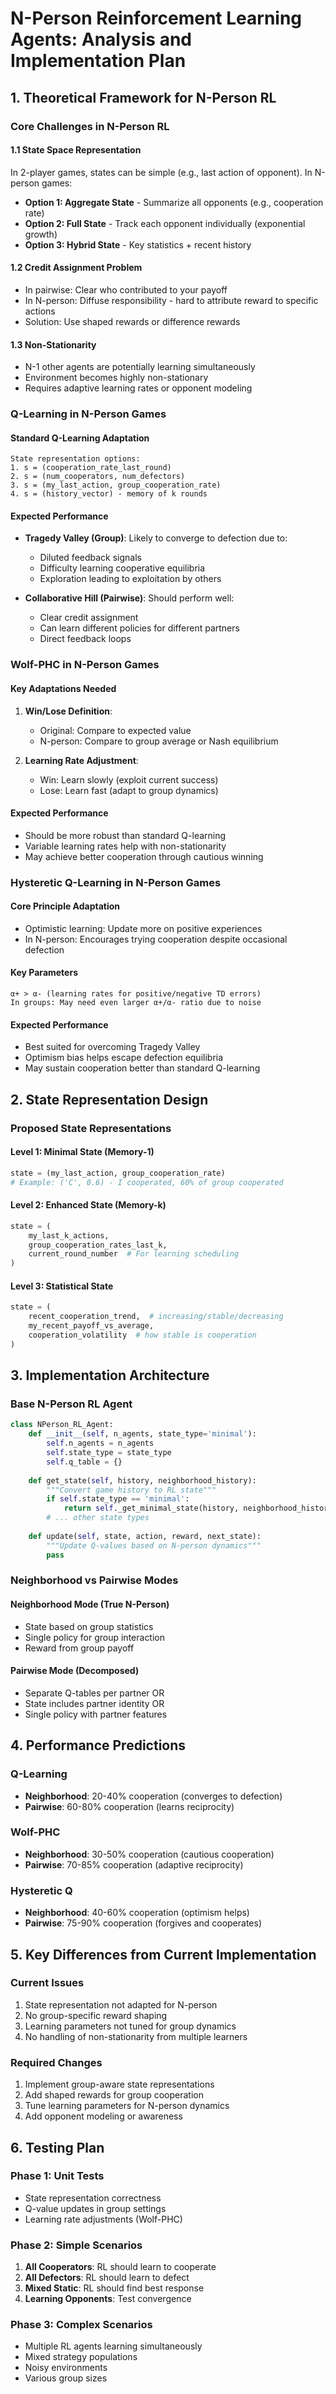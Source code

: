 # N-Person Reinforcement Learning Agents: Analysis and Implementation Plan

## 1. Theoretical Framework for N-Person RL

### Core Challenges in N-Person RL

#### 1.1 State Space Representation
In 2-player games, states can be simple (e.g., last action of opponent). In N-person games:
- **Option 1: Aggregate State** - Summarize all opponents (e.g., cooperation rate)
- **Option 2: Full State** - Track each opponent individually (exponential growth)
- **Option 3: Hybrid State** - Key statistics + recent history

#### 1.2 Credit Assignment Problem
- In pairwise: Clear who contributed to your payoff
- In N-person: Diffuse responsibility - hard to attribute reward to specific actions
- Solution: Use shaped rewards or difference rewards

#### 1.3 Non-Stationarity
- N-1 other agents are potentially learning simultaneously
- Environment becomes highly non-stationary
- Requires adaptive learning rates or opponent modeling

### Q-Learning in N-Person Games

#### Standard Q-Learning Adaptation
```
State representation options:
1. s = (cooperation_rate_last_round)
2. s = (num_cooperators, num_defectors)
3. s = (my_last_action, group_cooperation_rate)
4. s = (history_vector) - memory of k rounds
```

#### Expected Performance
- **Tragedy Valley (Group)**: Likely to converge to defection due to:
  - Diluted feedback signals
  - Difficulty learning cooperative equilibria
  - Exploration leading to exploitation by others
  
- **Collaborative Hill (Pairwise)**: Should perform well:
  - Clear credit assignment
  - Can learn different policies for different partners
  - Direct feedback loops

### Wolf-PHC in N-Person Games

#### Key Adaptations Needed
1. **Win/Lose Definition**: 
   - Original: Compare to expected value
   - N-person: Compare to group average or Nash equilibrium
   
2. **Learning Rate Adjustment**:
   - Win: Learn slowly (exploit current success)
   - Lose: Learn fast (adapt to group dynamics)

#### Expected Performance
- Should be more robust than standard Q-learning
- Variable learning rates help with non-stationarity
- May achieve better cooperation through cautious winning

### Hysteretic Q-Learning in N-Person Games

#### Core Principle Adaptation
- Optimistic learning: Update more on positive experiences
- In N-person: Encourages trying cooperation despite occasional defection

#### Key Parameters
```
α+ > α- (learning rates for positive/negative TD errors)
In groups: May need even larger α+/α- ratio due to noise
```

#### Expected Performance
- Best suited for overcoming Tragedy Valley
- Optimism bias helps escape defection equilibria
- May sustain cooperation better than standard Q-learning

## 2. State Representation Design

### Proposed State Representations

#### Level 1: Minimal State (Memory-1)
```python
state = (my_last_action, group_cooperation_rate)
# Example: ('C', 0.6) - I cooperated, 60% of group cooperated
```

#### Level 2: Enhanced State (Memory-k)
```python
state = (
    my_last_k_actions,
    group_cooperation_rates_last_k,
    current_round_number  # For learning scheduling
)
```

#### Level 3: Statistical State
```python
state = (
    recent_cooperation_trend,  # increasing/stable/decreasing
    my_recent_payoff_vs_average,
    cooperation_volatility  # how stable is cooperation
)
```

## 3. Implementation Architecture

### Base N-Person RL Agent
```python
class NPerson_RL_Agent:
    def __init__(self, n_agents, state_type='minimal'):
        self.n_agents = n_agents
        self.state_type = state_type
        self.q_table = {}
        
    def get_state(self, history, neighborhood_history):
        """Convert game history to RL state"""
        if self.state_type == 'minimal':
            return self._get_minimal_state(history, neighborhood_history)
        # ... other state types
        
    def update(self, state, action, reward, next_state):
        """Update Q-values based on N-person dynamics"""
        pass
```

### Neighborhood vs Pairwise Modes

#### Neighborhood Mode (True N-Person)
- State based on group statistics
- Single policy for group interaction
- Reward from group payoff

#### Pairwise Mode (Decomposed)
- Separate Q-tables per partner OR
- State includes partner identity OR
- Single policy with partner features

## 4. Performance Predictions

### Q-Learning
- **Neighborhood**: 20-40% cooperation (converges to defection)
- **Pairwise**: 60-80% cooperation (learns reciprocity)

### Wolf-PHC
- **Neighborhood**: 30-50% cooperation (cautious cooperation)
- **Pairwise**: 70-85% cooperation (adaptive reciprocity)

### Hysteretic Q
- **Neighborhood**: 40-60% cooperation (optimism helps)
- **Pairwise**: 75-90% cooperation (forgives and cooperates)

## 5. Key Differences from Current Implementation

### Current Issues
1. State representation not adapted for N-person
2. No group-specific reward shaping
3. Learning parameters not tuned for group dynamics
4. No handling of non-stationarity from multiple learners

### Required Changes
1. Implement group-aware state representations
2. Add shaped rewards for group cooperation
3. Tune learning parameters for N-person dynamics
4. Add opponent modeling or awareness

## 6. Testing Plan

### Phase 1: Unit Tests
- State representation correctness
- Q-value updates in group settings
- Learning rate adjustments (Wolf-PHC)

### Phase 2: Simple Scenarios
1. **All Cooperators**: RL should learn to cooperate
2. **All Defectors**: RL should learn to defect
3. **Mixed Static**: RL should find best response
4. **Learning Opponents**: Test convergence

### Phase 3: Complex Scenarios
- Multiple RL agents learning simultaneously
- Mixed strategy populations
- Noisy environments
- Various group sizes